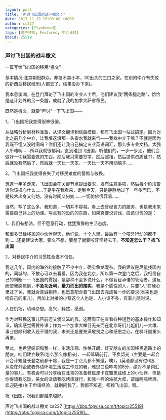 ```yaml
---
layout: post
title: '声讨飞出国的战斗檄文！'
date: 2017-11-19 15:00:00 +0800
author: cs227 
categories: [flyabroad]
tags: [客户评价, Featured, 中介比较]
bbsid: 25519
---
```


### 声讨飞出国的战斗檄文

一篇写给飞出国的移民“檄文”

基本情况:北京朝阳群众，非技术类小本，30出头的三口之家。在别的中介有失败的新西兰移民经历(人都去了，结果没办下来)。

我本意澳洲，在登门拜访了飞出国的专业人士后，他们建议我“两条腿走路”，恰恰是这计划外的另一条腿，成就了我的加拿大萨省移民。

既然是檄文，就要“声讨”一下飞出国——

1，飞出国把我变得很笨很傻。

从战略分析到材料准备，从译文翻译到信函模板，都有飞出国一站式搞定。因为对比之前几个中介，让我填这填那一头雾水我就来气——我找中介干嘛？不就是因为我既不懂又没时间吗？你们还让我自己搞定专业英语词汇，那么多专业文档，太强人所难啊……所以我就很郁闷。直到碰到飞出国，听他们的，一步一步走，他们会做好一切我需要做的东西，然后我只需要签字、然后照相，然后提供资质证书，然后就没有然后了，然后就一天比一天笨，一天比一天不用动脑子……

2，飞出国把我变得丧失了对移民难度的警惕与敬畏。

想这一年多走来，飞出国会在关键节点提出要求，发布注意事项，然后每个阶段告诉你该操心什么……于是乎在我看来，走到今天，只是静静地过了一年多而已，不是技术出身又何妨，没有时间又何妨……一切仿佛很容易……

当然，写了这么多，我知道，一切并不容易。看上去曾经省力的服务，也是我未来需要自己补上的功课。写点有的没的的东西，如果真要说讨伐，应该讨伐的是：

1，我们有想法，但不愿意行动，犹犹豫豫的生活态度。

和很多已经移民的小伙伴聊天，他们说，十个人里，最后有一个咬牙行动的都不到……还是建议大家，要么不想，要想了就要咬牙坚持去干。**不知道怎么干？找飞出国**

2，对移民中介的习惯性全盘不信任。

我这几年，国内的海外的接触了不少中介，确实鱼龙混杂。我的建议是尽量找国内的，同城的，不放心可以去看看。因为我在北京，所以第一次登门之后，我相信自己的判断——飞出国的霞姐，是那种不会多说什么，不做盲目承诺的管理者。这反而使我感觉到，**不急功近利，量力而出的踏实**。我是个感性的人，只要“人”在我心里过了关，我就会真诚相待，也愿意配合着飞出国去完成每一步的要求(本来也是咱自己的事儿)，再加上对接的小蔡这个人也是，人小话不多，有事儿随时说。

人在机场，琐碎杂想。高兴，释然，感谢。

作为对移民这事儿目前还又傻又笨的我，这两周正在查看各种短登的基本操作和知识，确实感觉需要补课；作为一个加拿大举目无亲而在北京哥们儿姐们儿一大堆、事业很顺利收入还不错的我，未来还是要充满敬畏之心和感恩之心，在枫叶国重头再来。

至此，也希望结识和我一样，生活乐观、性格开朗、好交朋友的加国移民道路上的朋友，咱们建立联系(怎么那么像相亲)、一起砥砺前行，不负韶光（主要是一起合计合计短登长登之前都干啥，我是一丁点儿都不知道，唉）。(英语都没有过6级、从没在外企或者外语环境生活或工作过的我，雅思口语咋考的8分，绝对不是词汇量的事儿。有机会可以分享给在北京的准备移民却卡在雅思成绩上的小伙伴，但是你得请我吃饭，美女的话请我吃烤串就行，和我一样的油腻大叔，请加两瓶啤酒。欢迎链接)关于申请经验，就别问我了，我都不知道，都赖飞出国。嗯。

祝飞出国，祝我们都越来越好。

声讨飞出国的战斗檄文 cs227 [https://bbs.fcgvisa.com/t/topic/25519](https://bbs.fcgvisa.com/t/topic/25519)。